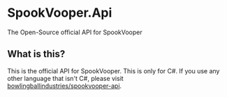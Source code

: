 # SpookVooper.Api
The Open-Source official API for SpookVooper

## What is this?
This is the official API for SpookVooper. This is only for C#. If you use any other language that isn't C#, please visit [bowlingballindustries/spookvooper-api](https://github.com/bowlingballindustries/spookvooper-api).
